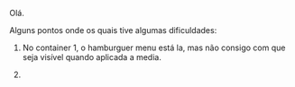 Olá.

Alguns pontos onde os quais tive algumas dificuldades:

1. No container 1, o hamburguer menu está la, mas não consigo com que seja visível quando aplicada a media.

2. 